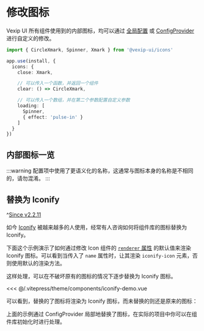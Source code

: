 # 修改图标

Vexip UI 所有组件使用到的内部图标，均可以通过 [全局配置](/zh-CN/guide/global-config#内置图标) 或 [ConfigProvider](/zh-CN/component/config-provider) 进行自定义的修改。

```ts
import { CircleXmark, Spinner, Xmark } from '@vexip-ui/icons'

app.use(install, {
  icons: {
    close: Xmark,

    // 可以传入一个函数，并返回一个组件
    clear: () => CircleXmark,

    // 可以传入一个数组，并在第二个参数配置自定义参数
    loading: [
      Spinner,
      { effect: 'pulse-in' }
    ]
  }
})
```

## 内部图标一览

:::warning
配置项中使用了更语义化的名称，这通常与图标本身的名称是不相同的，请勿混淆。
:::

<InternalIcons></InternalIcons>

## 替换为 Iconify

^[Since v2.2.11](!)

如今 [Iconify](https://iconify.design/) 被越来越多的人使用，经常有人咨询如何将组件库的图标替换为 Iconify。

下面这个示例演示了如何通过修改 Icon 组件的 [`renderer` 属性](/zh-CN/component/icon#icon-属性) 的默认值来渲染 Iconify 图标。可以看到当传入了 `name` 属性时，让其渲染 `iconify-icon` 元素，否则使用默认的渲染方法。

这样处理，可以在不破坏原有的图标的情况下逐步替换为 Iconify 图标。

<<< @/.vitepress/theme/components/iconify-demo.vue

可以看到，替换的了图标将渲染为 Iconify 图标，而未替换的则还是原来的图标：

<IconifyDemo></IconifyDemo>

上面的示例通过 ConfigProvider 局部地替换了图标，在实际的项目中你可以在组件库初始化时进行处理。
